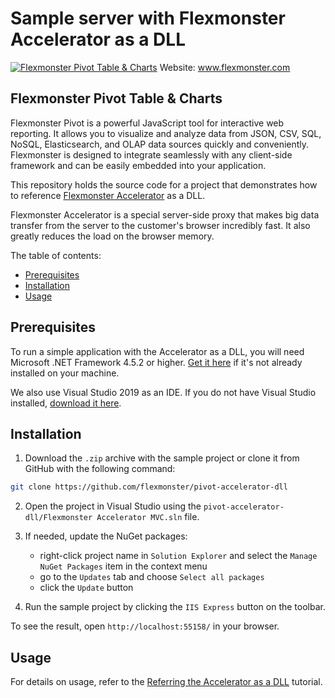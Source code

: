 # Sample server with Flexmonster Accelerator as a DLL
[![Flexmonster Pivot Table & Charts](https://cdn.flexmonster.com/landing.png)](http://flexmonster.com)
Website: www.flexmonster.com

## Flexmonster Pivot Table & Charts

Flexmonster Pivot is a powerful JavaScript tool for interactive web reporting. It allows you to visualize and analyze data from JSON, CSV, SQL, NoSQL, Elasticsearch, and OLAP data sources quickly and conveniently. Flexmonster is designed to integrate seamlessly with any client-side framework and can be easily embedded into your application.

This repository holds the source code for a project that demonstrates how to reference [Flexmonster Accelerator](https://www.flexmonster.com/doc/getting-started-with-accelerator-ssas/) as a DLL.

Flexmonster Accelerator is a special server-side proxy that makes big data transfer from the server to the customer's browser incredibly fast. It also greatly reduces the load on the browser memory.

The table of contents:

- [Prerequisites](#prerequisites)
- [Installation](#installation)
- [Usage](#usage)

## Prerequisites

To run a simple application with the Accelerator as a DLL, you will need Microsoft .NET Framework 4.5.2 or higher. [Get it here](https://www.microsoft.com/en-us/download/details.aspx?id=56116) if it's not already installed on your machine.

We also use Visual Studio 2019 as an IDE. If you do not have Visual Studio installed, [download it here](https://visualstudio.microsoft.com/vs/).

## Installation

1. Download the `.zip` archive with the sample project or clone it from GitHub with the following command:

```bash
git clone https://github.com/flexmonster/pivot-accelerator-dll
```
2. Open the project in Visual Studio using the `pivot-accelerator-dll/Flexmonster Accelerator MVC.sln` file.

3. If needed, update the NuGet packages: 
    - right-click project name in `Solution Explorer` and select the `Manage NuGet Packages` item in the context menu
    - go to the `Updates` tab and choose `Select all packages`
    - click the `Update` button
  
4. Run the sample project by clicking the `IIS Express` button on the toolbar.

To see the result, open `http://localhost:55158/` in your browser.

## Usage

For details on usage, refer to the [Referring the Accelerator as a DLL](https://www.flexmonster.com/doc/referring-accelerator-as-a-dll/) tutorial.
